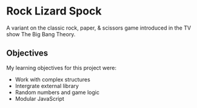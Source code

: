 # Rock Lizard Spock
A variant on the classic rock, paper, & scissors game introduced in the TV show The Big Bang Theory.

## Objectives
My learning objectives for this project were:
- Work with complex structures
- Intergrate external library
- Random numbers and game logic
- Modular JavaScript
